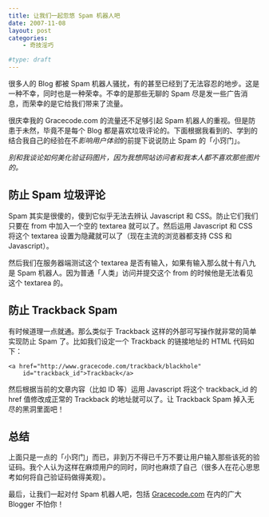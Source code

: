 ```yaml
---
title: 让我们一起忽悠 Spam 机器人吧
date: 2007-11-08
layout: post
categories:
    - 奇技淫巧

#type: draft
---
```


很多人的 Blog 都被 Spam 机器人骚扰，有的甚至已经到了无法容忍的地步。这是一种不幸，同时也是一种荣幸。不幸的是那些无聊的 Spam 尽是发一些广告消息，而荣幸的是它给我们带来了流量。

很庆幸我的 Gracecode.com 的流量还不足够引起 Spam 机器人的重视。但是防患于未然，毕竟不是每个 Blog 都是喜欢垃圾评论的。下面根据我看到的、学到的结合我自己的经验在不*影响用户体验*的前提下说说防止 Spam 的「小窍门」。

*别和我谈论如何美化验证码图片，因为我想网站访问者和我本人都不喜欢那些图片的。*


## 防止 Spam 垃圾评论

Spam 其实是很傻的，傻到它似乎无法去辨认 Javascript 和 CSS。防止它们我们只要在 from 中加入一个空的 textarea 就可以了。然后运用 Javascript 和 CSS 将这个 textarea 设置为隐藏就可以了（现在主流的浏览器都支持 CSS 和 Javascript）。

然后我们在服务器端测试这个 textarea 是否有输入，如果有输入那么就十有八九是 Spam 机器人。因为普通「人类」访问并提交这个 from 的时候他是无法看见这个 textarea 的。


## 防止 Trackback Spam

有时候道理一点就通。那么类似于 Trackback 这样的外部可写操作就非常的简单实现防止 Spam 了。比如我们设定一个 Trackback 的链接地址的 HTML 代码如下：

```
<a href="http://www.gracecode.com/trackback/blackhole" 
    id="trackback_id">Trackback</a>
```

然后根据当前的文章内容（比如 ID 等）运用 Javascript 将这个 trackback_id 的 href 值修改成正常的 Trackback 的地址就可以了。让 Trackback Spam 掉入无尽的黑洞里面吧！


## 总结

上面只是一点的「小窍门」而已，非到万不得已千万不要让用户输入那些该死的验证码。我个人认为这样在麻烦用户的同时，同时也麻烦了自己（很多人在花心思思考如何将自己验证码做得美观）。

最后，让我们一起对付 Spam 机器人吧，包括  [Gracecode.com](http://www.gracecode.com)  在内的广大 Blogger 不怕你！
